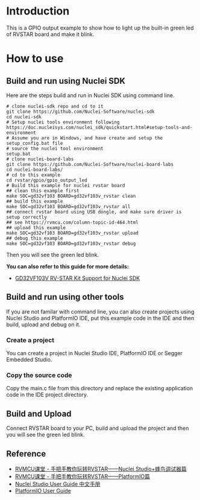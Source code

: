 # Introduction

This is a GPIO output example to show how to light up the built-in green led of RVSTAR board and make it blink.

# How to use

## Build and run using Nuclei SDK

Here are the steps build and run in Nuclei SDK using command line.

~~~shell
# clone nuclei-sdk repo and cd to it
git clone https://github.com/Nuclei-Software/nuclei-sdk
cd nuclei-sdk
# Setup nuclei tools environment following https://doc.nucleisys.com/nuclei_sdk/quickstart.html#setup-tools-and-environment
# Assume you are in Windows, and have create and setup the setup_config.bat file
# source the nuclei tool environment
setup.bat
# clone nuclei-board-labs
git clone https://github.com/Nuclei-Software/nuclei-board-labs
cd nuclei-board-labs/
# cd to this example
cd rvstar/gpio/gpio_output_led
# Build this example for nuclei rvstar board
## clean this example first
make SOC=gd32vf103 BOARD=gd32vf103v_rvstar clean
## build this example
make SOC=gd32vf103 BOARD=gd32vf103v_rvstar all
## connect rvstar board using USB dongle, and make sure driver is setup correctly
## see https://rvmcu.com/column-topic-id-464.html
## upload this example
make SOC=gd32vf103 BOARD=gd32vf103v_rvstar upload
## debug this example
make SOC=gd32vf103 BOARD=gd32vf103v_rvstar debug
~~~

Then you will see the green led blink.

**You can also refer to this guide for more details:**

* [GD32VF103V RV-STAR Kit Support for Nuclei SDK](https://doc.nucleisys.com/nuclei_sdk/design/board/gd32vf103v_rvstar.html#design-board-gd32vf103v-rvstar)

## Build and run using other tools

If you are not familar with command line, you can also create projects using Nuclei Studio and PlatformIO IDE, put this example code in the IDE and then build, upload and debug on it.

### Create a project

You can create a project in Nuclei Studio IDE, PlatformIO IDE or Segger Embedded Studio.

### Copy the source code

Copy the main.c file from this directory and replace the existing application code in the IDE project directory.

## Build and Upload

Connect RVSTAR board to your PC, build and upload the project and then you will see the green led blink.

## Reference

* [RVMCU课堂 - 手把手教你玩转RVSTAR——Nuclei Studio+蜂鸟调试器篇](https://rvmcu.com/column-topic-id-455.html)
* [RVMCU课堂 - 手把手教你玩转RVSTAR——PlatformIO篇](https://rvmcu.com/column-topic-id-452.html)
* [Nuclei Studio User Guide 中文手册](https://nucleisys.com/upload/files/doc/nucleistudio/Nuclei_Studio_User_Guide.pdf)
* [PlatformIO User Guide](https://docs.platformio.org/page/platforms/nuclei.html)